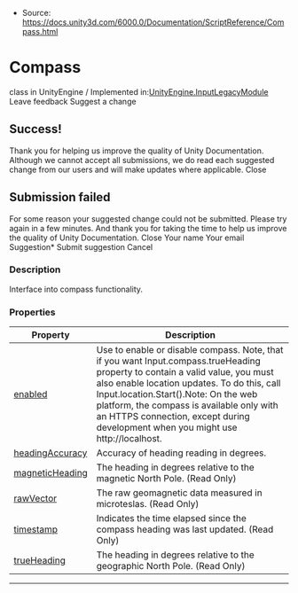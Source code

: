 * Source: https://docs.unity3d.com/6000.0/Documentation/ScriptReference/Compass.html

# Compass
class in UnityEngine
/
Implemented in:[UnityEngine.InputLegacyModule](https://docs.unity3d.com/6000.0/Documentation/ScriptReference/UnityEngine.InputLegacyModule.html)
Leave feedback
Suggest a change
## Success!
Thank you for helping us improve the quality of Unity Documentation. Although we cannot accept all submissions, we do read each suggested change from our users and will make updates where applicable.
Close
## Submission failed
For some reason your suggested change could not be submitted. Please <a>try again</a> in a few minutes. And thank you for taking the time to help us improve the quality of Unity Documentation.
Close
Your name Your email Suggestion* Submit suggestion
Cancel
### Description
Interface into compass functionality.
### Properties
Property | Description  
---|---  
[enabled](https://docs.unity3d.com/6000.0/Documentation/ScriptReference/Compass-enabled.html) | Use to enable or disable compass. Note, that if you want Input.compass.trueHeading property to contain a valid value, you must also enable location updates. To do this, call Input.location.Start().Note: On the web platform, the compass is available only with an HTTPS connection, except during development when you might use http://localhost.  
[headingAccuracy](https://docs.unity3d.com/6000.0/Documentation/ScriptReference/Compass-headingAccuracy.html) | Accuracy of heading reading in degrees.  
[magneticHeading](https://docs.unity3d.com/6000.0/Documentation/ScriptReference/Compass-magneticHeading.html) | The heading in degrees relative to the magnetic North Pole. (Read Only)  
[rawVector](https://docs.unity3d.com/6000.0/Documentation/ScriptReference/Compass-rawVector.html) | The raw geomagnetic data measured in microteslas. (Read Only)  
[timestamp](https://docs.unity3d.com/6000.0/Documentation/ScriptReference/Compass-timestamp.html) | Indicates the time elapsed since the compass heading was last updated. (Read Only)  
[trueHeading](https://docs.unity3d.com/6000.0/Documentation/ScriptReference/Compass-trueHeading.html) | The heading in degrees relative to the geographic North Pole. (Read Only)  
* * *
